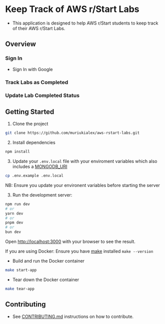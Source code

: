# Keep Track of AWS r/Start Labs

- This application is designed to help AWS r/Start students to keep track of their AWS r/Start Labs.

## Overview

### Sign In
- Sign In with Google

### Track Labs as Completed

### Update Lab Completed Status


## Getting Started

1. Clone the project
 ```bash
 git clone https://github.com/muriukialex/aws-rstart-labs.git
```

2. Install dependencies
```bash
npm install
```

3. Update your `.env.local` file with your enviroment variables which also includes a [MONGODB_URI](https://www.mongodb.com/basics/mongodb-connection-string#:~:text=How%20to%20get%20your%20MongoDB,connection%20string%20for%20your%20cluster.)
```bash
cp .env.example .env.local
```
NB: Ensure you update your environent variables before starting the server

3. Run the development server:

```bash
npm run dev
# or
yarn dev
# or
pnpm dev
# or
bun dev
```

Open [http://localhost:3000](http://localhost:3000) with your browser to see the result.

If you are using Docker:
Ensure you have [make](https://www.gnu.org/software/make/manual/make.html) installed `make --version`

- Build and run the Docker container
```bash
make start-app
```

- Tear down the Docker container
```bash
make tear-app
```

## Contributing 
- See [CONTRIBUTING.md](https://github.com/muriukialex/aws-rstart-labs/main/CONTRIBUTING.md) instructions on how to contribute.

